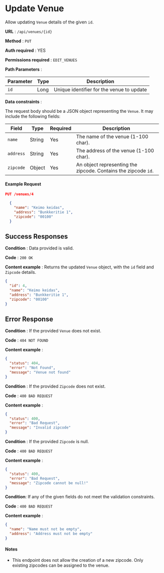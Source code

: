 # Update Venue

Allow updating `Venue` details of the given `id`.

**URL** : `/api/venues/{id}`

**Method** : `PUT`

**Auth required** : YES

**Permissions required** : `EDIT_VENUES`

**Path Parameters** :

| Parameter | Type | Description                               |
| --------- | ---- | ----------------------------------------- |
| `id`      | Long | Unique identifier for the venue to update |

**Data constraints** :

The request body should be a JSON object representing the `Venue`. It may include the following fields:

| Field     | Type   | Required | Description                                                    |
| --------- | ------ | -------- | -------------------------------------------------------------- |
| `name`    | String | Yes      | The name of the venue (1-100 char).                            |
| `address` | String | Yes      | The address of the venue (1-100 char).                         |
| `zipcode` | Object | Yes      | An object representing the zipcode. Contains the zipcode `id`. |

#### Example Request

```json
PUT /venues/4

  {
    "name": "Keimo keidas",
    "address": "Bunkkeritie 1",
    "zipcode": "00100"
  }
```

## Success Responses

**Condition** : Data provided is valid.

**Code** : `200 OK`

**Content example** : Returns the updated `Venue` object, with the `id` field and `Zipcode` details.

```json
{
  "id": 4,
  "name": "Keimo keidas",
  "address": "Bunkkeritie 1",
  "zipcode": "00100"
}
```

## Error Response

**Condition** : If the provided `Venue` does not exist.

**Code** : `404 NOT FOUND`

**Content example** :

```json
{
  "status": 404,
  "error": "Not Found",
  "message": "Venue not found"
}
```

**Condition** : If the provided `Zipcode` does not exist.

**Code** : `400 BAD REQUEST`

**Content example** :

```json
{
  "status": 400,
  "error": "Bad Request",
  "message": "Invalid zipcode"
}
```

**Condition** : If the provided `Zipcode` is null.

**Code** : `400 BAD REQUEST`

**Content example** :

```json
{
  "status": 400,
  "error": "Bad Request",
  "message": "Zipcode cannot be null!"
}
```

**Condition**: If any of the given fields do not meet the validation constraints.

**Code** : `400 BAD REQUEST`

**Content example** :

```json
{
  "name": "Name must not be empty",
  "address": "Address must not be empty"
}
```

#### Notes

- This endpoint does not allow the creation of a new zipcode. Only existing zipcodes can be assigned to the venue.
